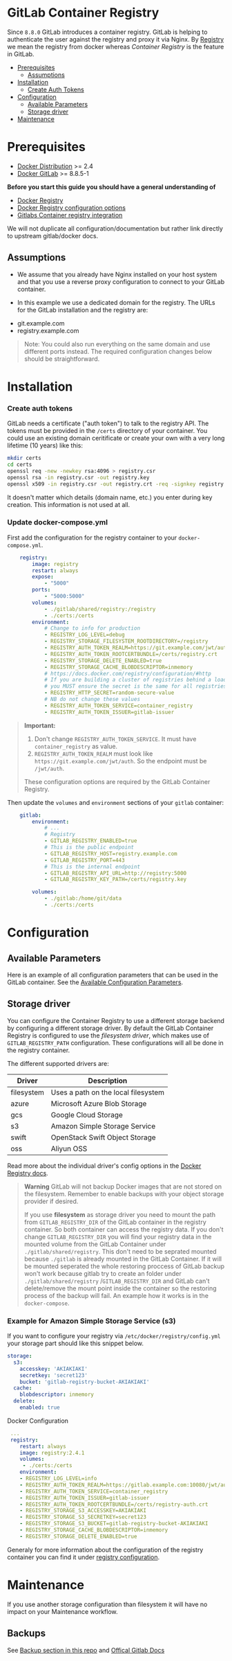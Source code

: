 GitLab Container Registry
=========================
Since `8.8.0` GitLab introduces a container registry. GitLab is helping to authenticate the user against the registry and proxy it via Nginx. By [Registry](https://docs.docker.com/registry) we mean the registry from docker whereas *Container Registry* is the feature in GitLab.

- [Prerequisites](#prerequisites)
    - [Assumptions](#assumptions)
- [Installation](#installation)
    - [Create Auth Tokens](#create-auth-tokens)
- [Configuration](#configuration)
    - [Available Parameters](#available-parameters)
    - [ Storage driver](#storage-driver)
- [Maintenance](#maintenance)

# Prerequisites

  - [Docker Distribution](https://github.com/docker/distribution) >= 2.4
  - [Docker GitLab](https://github.com/sameersbn/docker-gitlab) >= 8.8.5-1

**Before you start this guide you should have a general understanding of**

 - [Docker Registry](https://docs.docker.com/registry/)
 - [Docker Registry configuration options](https://docs.docker.com/registry/configuration)
 - [Gitlabs Container registry integration](https://docs.gitlab.com/ce/administration/container_registry.html)

We will not duplicate all configuration/documentation but rather link directly to upstream gitlab/docker docs.

## Assumptions 

- We assume that you already have Nginx installed on your host system and that
you use a reverse proxy configuration to connect to your GitLab container.

- In this example we use a dedicated domain for the registry. The URLs for
the GitLab installation and the registry are:

* git.example.com
* registry.example.com

> Note: You could also run everything on the same domain and use different ports
> instead. The required configuration changes below should be straightforward.

# Installation

### Create auth tokens

GitLab needs a certificate ("auth token") to talk to the registry API. The
tokens must be provided in the `/certs` directory of your container. You could
use an existing domain ceritificate or create your own with a very long
lifetime (10 years) like this:

```bash
mkdir certs
cd certs
openssl req -new -newkey rsa:4096 > registry.csr
openssl rsa -in registry.csr -out registry.key
openssl x509 -in registry.csr -out registry.crt -req -signkey registry.key -days 3650 
```

It doesn't matter which details (domain name, etc.) you enter during key
creation. This information is not used at all.


### Update docker-compose.yml

First add the configuration for the registry container to your `docker-compose.yml`.

```yaml
    registry:
        image: registry
        restart: always
        expose:
            - "5000"
        ports:
            - "5000:5000"
        volumes:
            - ./gitlab/shared/registry:/registry
            - ./certs:/certs
        environment:
            # Change to info for production
            - REGISTRY_LOG_LEVEL=debug 
            - REGISTRY_STORAGE_FILESYSTEM_ROOTDIRECTORY=/registry
            - REGISTRY_AUTH_TOKEN_REALM=https://git.example.com/jwt/auth
            - REGISTRY_AUTH_TOKEN_ROOTCERTBUNDLE=/certs/registry.crt
            - REGISTRY_STORAGE_DELETE_ENABLED=true
            - REGISTRY_STORAGE_CACHE_BLOBDESCRIPTOR=inmemory
            # https://docs.docker.com/registry/configuration/#http 
            # If you are building a cluster of registries behind a load balancer, 
            # you MUST ensure the secret is the same for all registries.
            - REGISTRY_HTTP_SECRET=random-secure-value
            # NB do not change these values
            - REGISTRY_AUTH_TOKEN_SERVICE=container_registry
            - REGISTRY_AUTH_TOKEN_ISSUER=gitlab-issuer
```

> **Important:**
>
> 1. Don't change `REGISTRY_AUTH_TOKEN_SERVICE`. It must have
>    `container_registry` as value.
> 2. `REGISTRY_AUTH_TOKEN_REALM` must look like
>    `https://git.example.com/jwt/auth`. So the endpoint must be `/jwt/auth`.
>
> These configuration options are required by the GitLab Container Registry.

Then update the `volumes` and `environment` sections of your `gitlab` container:

```yaml
    gitlab:
        environment:
            # ...
            # Registry
            - GITLAB_REGISTRY_ENABLED=true
            # This is the public endpoint
            - GITLAB_REGISTRY_HOST=registry.example.com
            - GITLAB_REGISTRY_PORT=443
            # This is the internal endpoint
            - GITLAB_REGISTRY_API_URL=http://registry:5000
            - GITLAB_REGISTRY_KEY_PATH=/certs/registry.key

        volumes:
            - ./gitlab:/home/git/data
            - ./certs:/certs
```

# Configuration

## Available Parameters

Here is an example of all configuration parameters that can be used in the GitLab container. See the [Available Configuration Parameters](https://github.com/sameersbn/docker-gitlab#available-configuration-parameters).

## Storage driver

You can configure the Container Registry to use a different storage backend by
configuring a different storage driver. By default the GitLab Container Registry
is configured to use the *filesystem driver*, which makes use of `GITLAB_REGISTRY_PATH` 
configuration. These configurations will all be done in the registry container.

The different supported drivers are:

| Driver     | Description                         |
|------------|-------------------------------------|
| filesystem | Uses a path on the local filesystem |
| azure      | Microsoft Azure Blob Storage        |
| gcs        | Google Cloud Storage                |
| s3         | Amazon Simple Storage Service       |
| swift      | OpenStack Swift Object Storage      |
| oss        | Aliyun OSS                          |

Read more about the individual driver's config options in the
[Docker Registry docs](https://docs.docker.com/registry/storage-drivers/).

> **Warning** GitLab will not backup Docker images that are not stored on the filesystem. Remember to enable backups with your object storage provider if desired.
>
> If you use **filesystem** as storage driver you need to mount the path from `GITLAB_REGISTRY_DIR` of the GitLab container in the registry container. So both container can access the registry data.
> If you don't change `GITLAB_REGISTRY_DIR` you will find your registry data in the mounted volume from the GitLab Container under `./gitlab/shared/registry`. This don't need to be seprated mounted because `./gitlab` is already mounted in the GitLab Container. If it will be mounted seperated the whole restoring proccess of GitLab backup won't work because gitlab try to create an folder under `./gitlab/shared/registry` /`GITLAB_REGISTRY_DIR` and GitLab can't delete/remove the mount point inside the container so the restoring process of the backup will fail.
> An example how it works is in the `docker-compose`.

### Example for Amazon Simple Storage Service (s3)

If you want to configure your registry via `/etc/docker/registry/config.yml` your storage part should like this snippet below.

```yaml
storage:
  s3:
    accesskey: 'AKIAKIAKI'
    secretkey: 'secret123'
    bucket: 'gitlab-registry-bucket-AKIAKIAKI'
  cache:
    blobdescriptor: inmemory
  delete:
    enabled: true
```

Docker Configuration

```yaml
 ...
 registry:
    restart: always
    image: registry:2.4.1
    volumes:
     - ./certs:/certs
    environment:
    - REGISTRY_LOG_LEVEL=info
    - REGISTRY_AUTH_TOKEN_REALM=https://gitlab.example.com:10080/jwt/auth
    - REGISTRY_AUTH_TOKEN_SERVICE=container_registry
    - REGISTRY_AUTH_TOKEN_ISSUER=gitlab-issuer
    - REGISTRY_AUTH_TOKEN_ROOTCERTBUNDLE=/certs/registry-auth.crt
    - REGISTRY_STORAGE_S3_ACCESSKEY=AKIAKIAKI
    - REGISTRY_STORAGE_S3_SECRETKEY=secret123
    - REGISTRY_STORAGE_S3_BUCKET=gitlab-registry-bucket-AKIAKIAKI
    - REGISTRY_STORAGE_CACHE_BLOBDESCRIPTOR=inmemory
    - REGISTRY_STORAGE_DELETE_ENABLED=true
```

Generaly for more information about the configuration of the registry container you can find it under [registry configuration](https://docs.docker.com/registry/configuration).

# Maintenance
If you use another storage configuration than filesystem it will have no impact on your Maintenance workflow.

## Backups

See [Backup section in this repo](https://github.com/sameersbn/docker-gitlab#creating-backups) and [Offical Gitlab Docs](https://docs.gitlab.com/ce/raketasks/backup_restore.html)